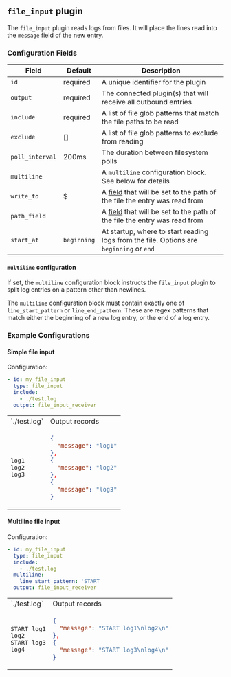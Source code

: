 ## `file_input` plugin

The `file_input` plugin reads logs from files. It will place the lines read into the `message` field of the new entry.

### Configuration Fields

| Field           | Default     | Description                                                                                      |
| ---             | ---         | ---                                                                                              |
| `id`            | required    | A unique identifier for the plugin                                                               |
| `output`        | required    | The connected plugin(s) that will receive all outbound entries                                   |
| `include`       | required    | A list of file glob patterns that match the file paths to be read                                |
| `exclude`       | []          | A list of file glob patterns to exclude from reading                                             |
| `poll_interval` | 200ms       | The duration between filesystem polls                                                            |
| `multiline`     |             | A `multiline` configuration block. See below for details                                         |
| `write_to`      | $           | A [field](/docs/types/field.md) that will be set to the path of the file the entry was read from |
| `path_field`    |             | A [field](/docs/types/field.md) that will be set to the path of the file the entry was read from |
| `start_at`      | `beginning` | At startup, where to start reading logs from the file. Options are `beginning` or `end`          |

#### `multiline` configuration

If set, the `multiline` configuration block instructs the `file_input` plugin to split log entries on a pattern other than newlines.

The `multiline` configuration block must contain exactly one of `line_start_pattern` or `line_end_pattern`. These are regex patterns that
match either the beginning of a new log entry, or the end of a log entry.

### Example Configurations

#### Simple file input

Configuration:
```yaml
- id: my_file_input
  type: file_input
  include:
    - ./test.log
  output: file_input_receiver
```

<table>
<tr><td> `./test.log` </td> <td> Output records </td></tr>
<tr>
<td>

```
log1
log2
log3
```

</td>
<td>

```json
{
  "message": "log1"
},
{
  "message": "log2"
},
{
  "message": "log3"
}
```

</td>
</tr>
</table>

#### Multiline file input

Configuration:
```yaml
- id: my_file_input
  type: file_input
  include:
    - ./test.log
  multiline:
    line_start_pattern: 'START '
  output: file_input_receiver
```

<table>
<tr><td> `./test.log` </td> <td> Output records </td></tr>
<tr>
<td>

```
START log1
log2
START log3
log4
```

</td>
<td>

```json
{
  "message": "START log1\nlog2\n"
},
{
  "message": "START log3\nlog4\n"
}
```

</td>
</tr>
</table>
